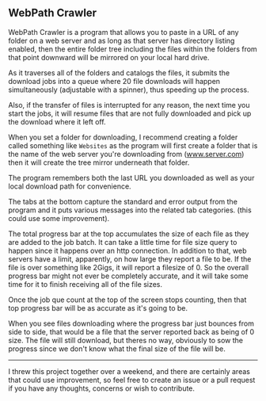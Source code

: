 ## WebPath Crawler

WebPath Crawler is a program that allows you to paste in a URL of any folder on a web server and as long as that server has directory listing enabled, then the entire folder tree including the files within the folders from that point downward will be mirrored on your local hard drive.

As it traverses all of the folders and catalogs the files, it submits the download jobs into a queue where 20 file downloads will happen simultaneously (adjustable with a spinner), thus speeding up the process.

Also, if the transfer of files is interrupted for any reason, the next time you start the jobs, it will resume files that are not fully downloaded and pick up the download where it left off.

When you set a folder for downloading, I recommend creating a folder called something like `Websites` as the program will first create a folder that is the name of the web server you're downloading from (www.server.com) then it will create the tree mirror underneath that folder.

The program remembers both the last URL you downloaded as well as your local download path for convenience.

The tabs at the bottom capture the standard and error output from the program and it puts various messages into the related tab categories. (this could use some improvement).

The total progress bar at the top accumulates the size of each file as they are added to the job batch. It can take a little time for file size query to happen since it happens over an http connection. In addition to that, web servers have a limit, apparently, on how large they report a file to be. If the file is over something like 2Gigs, it will report a filesize of 0. So the overall progress bar might not ever be completely accurate, and it will take some time for it to finish receiving all of the file sizes.

Once the job que count at the top of the screen stops counting, then that top progress bar will be as accurate as it's going to be.

When you see files downloading where the progress bar just bounces from side to side, that would be a file that the server reported back as being of 0 size. The file will still download, but theres no way, obviously to sow the progress since we don't know what the final size of the file will be.

___
I threw this project together over a weekend, and there are certainly areas that could use improvement, so feel free to create an issue or a pull request if you have any thoughts, concerns or wish to contribute.

